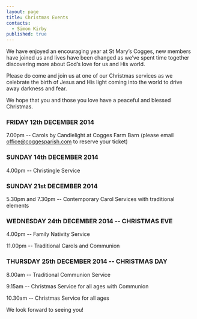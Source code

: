 ```yaml
---
layout: page
title: Christmas Events
contacts: 
  - Simon Kirby
published: true
---
```


We have enjoyed an encouraging year at St Mary’s Cogges, new members have joined us and lives have been changed as we’ve spent time together discovering more about God’s love for us and His world.

Please do come and join us at one of our Christmas services as we celebrate the birth of Jesus and His light coming into the world to drive away darkness and fear.

We hope that you and those you love have a peaceful and blessed Christmas.

### FRIDAY 12th DECEMBER 2014
7.00pm -- Carols by Candlelight at Cogges Farm Barn
(please email office@coggesparish.com to reserve your ticket)

### SUNDAY 14th DECEMBER 2014
4.00pm -- Christingle Service

### SUNDAY 21st DECEMBER 2014
5.30pm and 7.30pm -- Contemporary Carol Services with traditional elements

### WEDNESDAY 24th DECEMBER 2014 -- CHRISTMAS EVE 
4.00pm -- Family Nativity Service

11.00pm -- Traditional Carols and Communion

### THURSDAY 25th DECEMBER 2014 -- CHRISTMAS DAY
8.00am -- Traditional Communion Service

9.15am -- Christmas Service for all ages with Communion

10.30am -- Christmas Service for all ages

We look forward to seeing you!
